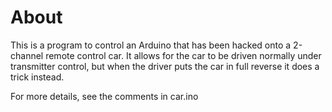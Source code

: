 # About

This is a program to control an Arduino that has been hacked onto a 2-channel remote control car. It
allows for the car to be driven normally under transmitter control, but when the driver puts the car in
full reverse it does a trick instead.

For more details, see the comments in car.ino

